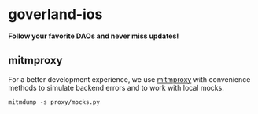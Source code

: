 # goverland-ios

**Follow your favorite DAOs and never miss updates!**

## mitmproxy
For a better development experience, we use [mitmproxy](https://mitmproxy.org/) with convenience methods to simulate backend errors and to work with local mocks.

```
mitmdump -s proxy/mocks.py
```
